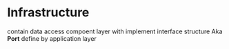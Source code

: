 # Infrastructure

contain data access compoent layer
with implement interface structure Aka **Port** define by application layer
